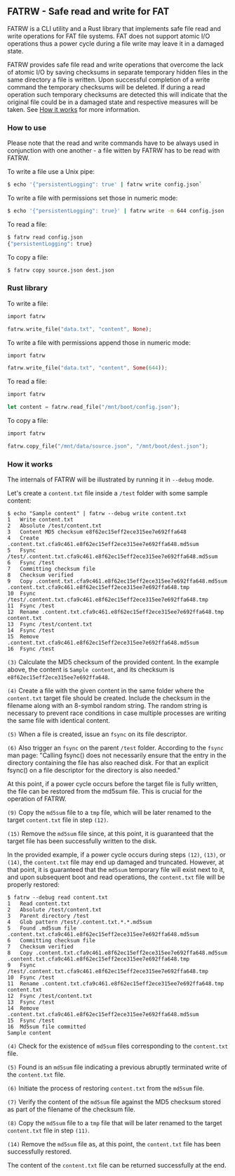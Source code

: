 ## FATRW - Safe read and write for FAT

FATRW is a CLI utility and a Rust library that implements safe file read and write operations for FAT file systems. FAT does not support atomic I/O operations thus a power cycle during a file write may leave it in a damaged state.

FATRW provides safe file read and write operations that overcome the lack of atomic I/O by saving checksums in separate temporary hidden files in the same directory a file is written. Upon successful completion of a write command the temporary checksums will be deleted. If during a read operation such temporary checksums are detected this will indicate that the original file could be in a damaged state and respective measures will be taken. See [How it works](#how-it-works) for more information.

### How to use

Please note that the read and write commands have to be always used in conjunction with one another - a file witten by FATRW has to be read with FATRW.

To write a file use a Unix pipe:

```sh
$ echo '{"persistentLogging": true' | fatrw write config.json`
```

To write a file with permissions set those in numeric mode:

```sh
$ echo '{"persistentLogging": true}' | fatrw write -m 644 config.json
```

To read a file:

```sh
$ fatrw read config.json
{"persistentLogging": true}
```

To copy a file:

```sh
$ fatrw copy source.json dest.json
```

### Rust library

To write a file:

```rust
import fatrw

fatrw.write_file("data.txt", "content", None);
```

To write a file with permissions append those in numeric mode:

```rust
import fatrw

fatrw.write_file("data.txt", "content", Some(644));
```

To read a file:

```rust
import fatrw

let content = fatrw.read_file("/mnt/boot/config.json");
```

To copy a file:

```rust
import fatrw

fatrw.copy_file("/mnt/data/source.json", "/mnt/boot/dest.json");
```

### How it works

The internals of FATRW will be illustrated by running it in `--debug` mode.

Let's create a `content.txt` file inside a `/test` folder with some sample content:

```text
$ echo "Sample content" | fatrw --debug write content.txt
1   Write content.txt
2   Absolute /test/content.txt
3   Content MD5 checksum e8f62ec15eff2ece315ee7e692ffa648
4   Create .content.txt.cfa9c461.e8f62ec15eff2ece315ee7e692ffa648.md5sum
5   Fsync /test/.content.txt.cfa9c461.e8f62ec15eff2ece315ee7e692ffa648.md5sum
6   Fsync /test
7   Committing checksum file
8   Checksum verified
9   Copy .content.txt.cfa9c461.e8f62ec15eff2ece315ee7e692ffa648.md5sum .content.txt.cfa9c461.e8f62ec15eff2ece315ee7e692ffa648.tmp
10  Fsync /test/.content.txt.cfa9c461.e8f62ec15eff2ece315ee7e692ffa648.tmp
11  Fsync /test
12  Rename .content.txt.cfa9c461.e8f62ec15eff2ece315ee7e692ffa648.tmp content.txt
13  Fsync /test/content.txt
14  Fsync /test
15  Remove .content.txt.cfa9c461.e8f62ec15eff2ece315ee7e692ffa648.md5sum
16  Fsync /test
```

`(3)` Calculate the MD5 checksum of the provided content. In the example above, the content is `Sample content`, and its checksum is `e8f62ec15eff2ece315ee7e692ffa648`.

`(4)` Create a file with the given content in the same folder where the `content.txt` target file should be created. Include the checksum in the filename along with an 8-symbol random string. The random string is necessary to prevent race conditions in case multiple processes are writing the same file with identical content.

`(5)` When a file is created, issue an `fsync` on its file descriptor.

`(6)` Also trigger an `fsync` on the parent `/test` folder. According to the `fsync` man page: "Calling fsync() does not necessarily ensure that the entry in the directory containing the file has also reached disk. For that an explicit fsync() on a file descriptor for the directory is also needed."

At this point, if a power cycle occurs before the target file is fully written, the file can be restored from the md5sum file. This is crucial for the operation of FATRW.

`(9)` Copy the `md5sum` file to a `tmp` file, which will be later renamed to the target `content.txt` file in step `(12)`.

`(15)` Remove the `md5sum` file since, at this point, it is guaranteed that the target file has been successfully written to the disk.

In the provided example, if a power cycle occurs during steps `(12)`, `(13)`, or `(14)`, the `content.txt` file may end up damaged and truncated. However, at that point, it is guaranteed that the `md5sum` temporary file will exist next to it, and upon subsequent boot and read operations, the `content.txt` file will be properly restored:

```text
$ fatrw --debug read content.txt
1   Read content.txt
2   Absolute /test/content.txt
3   Parent directory /test
4   Glob pattern /test/.content.txt.*.*.md5sum
5   Found .md5sum file .content.txt.cfa9c461.e8f62ec15eff2ece315ee7e692ffa648.md5sum
6   Committing checksum file
7   Checksum verified
8   Copy .content.txt.cfa9c461.e8f62ec15eff2ece315ee7e692ffa648.md5sum .content.txt.cfa9c461.e8f62ec15eff2ece315ee7e692ffa648.tmp
9   Fsync /test/.content.txt.cfa9c461.e8f62ec15eff2ece315ee7e692ffa648.tmp
10  Fsync /test
11  Rename .content.txt.cfa9c461.e8f62ec15eff2ece315ee7e692ffa648.tmp content.txt
12  Fsync /test/content.txt
13  Fsync /test
14  Remove .content.txt.cfa9c461.e8f62ec15eff2ece315ee7e692ffa648.md5sum
15  Fsync /test
16  Md5sum file committed
Sample content
```

`(4)` Check for the existence of `md5sum` files corresponding to the `content.txt` file.

`(5)` Found is an `md5sum` file indicating a previous abruptly terminated write of the `content.txt` file.

`(6)` Initiate the process of restoring `content.txt` from the `md5sum` file.

`(7)` Verify the content of the `md5sum` file against the MD5 checksum stored as part of the filename of the checksum file.

`(8)` Copy the `md5sum` file to a `tmp` file that will be later renamed to the target `content.txt` file in step `(11)`.

`(14)` Remove the `md5sum` file as, at this point, the `content.txt` file has been successfully restored.

The content of the `content.txt` file can be returned successfully at the end.
